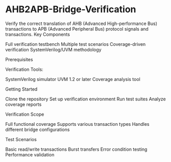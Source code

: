 # AHB2APB-Bridge-Verification
Verify the correct translation of AHB (Advanced High-performance Bus) transactions to APB (Advanced Peripheral Bus) protocol signals and transactions.
Key Components

Full verification testbench
Multiple test scenarios
Coverage-driven verification
SystemVerilog/UVM methodology


Prerequisites

Verification Tools:

SystemVerilog simulator
UVM 1.2 or later
Coverage analysis tool



Getting Started

Clone the repository
Set up verification environment
Run test suites
Analyze coverage reports


Verification Scope

Full functional coverage
Supports various transaction types
Handles different bridge configurations


Test Scenarios

Basic read/write transactions
Burst transfers
Error condition testing
Performance validation
